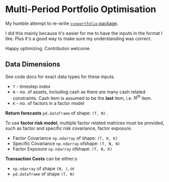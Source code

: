 # Multi-Period Portfolio Optimisation

My humble attempt to re-write [`cvxportfolio` package](https://github.com/cvxgrp/cvxportfolio).

I did this mainly because it's easier for me to have the inputs in the format
I like. Plus it's a good way to make sure my understanding was correct.

Happy optimizing. Contributon welcome.

## Data Dimensions

See code docs for exact data types for these inputs.

* `T` - timestep index
* `N` - no. of assets, including cash as there are many cash related
constraints. Cash item is assumed to be the **last** item, i.e. $N^{th}$ item.
* `K` - no. of factors in a factor model

**Return forecasts** `pd.dataframe` of shape: `(T, N)` .

To use **factor risk model**, multiple factor related matrices must be provided,
such as factor and specific risk covariance, factor exposure.

* Factor Covariance `np.ndarray` of shape: `(T, K, K)`
* Specific Covariance `np.ndarray` ofshape: `(T, N, N)`
* Factor Exposure `np.ndarray` ofshape: `(T, N, K)`

**Transaction Costs** can be either:s

* `np.ndarray` of shape `(N, )`, or
* `pd.dataframe` of shape `(T, N)`
